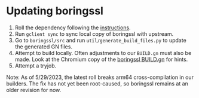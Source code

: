 # Updating boringssl

1. Roll the dependency following the [instructions](../../docs/roll_deps.md).
2. Run `gclient sync` to sync local copy of boringssl with upstream.
3. Go to `boringssl/src` and run `util/generate_build_files.py` to update the generated GN files.
4. Attempt to build locally.  Often adjustments to our `BUILD.gn` must also be made.
   Look at the Chromium copy of the [boringssl BUILD.gn](https://chromium.googlesource.com/chromium/src/+/refs/heads/main/third_party/boringssl/BUILD.gn) for hints.
5. Attempt a tryjob.

Note: As of 5/29/2023, the latest roll breaks arm64 cross-compilation in our
builders.  The fix has not yet been root-caused, so boringssl remains at an
older revision for now.
